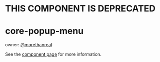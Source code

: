 THIS COMPONENT IS DEPRECATED
============================

core-popup-menu
===============

owner: [@morethanreal](http://github.com/morethanreal)

See the [component page](http://polymer-project.org/docs/elements/core-elements.html#core-popup-menu) for more information.

